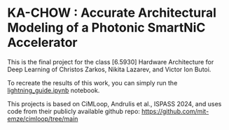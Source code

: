 # KA-CHOW : Accurate Architectural Modeling of a Photonic SmartNiC Accelerator

This is the final project for the class [6.5930] Hardware Architecture for Deep Learning of Christos Zarkos, Nikita Lazarev, and Victor Ion Butoi.

To recreate the results of this work, you can simply run the [lightning\_guide.ipynb](https://github.com/czarkos/ka-chow/blob/main/workspace/models/arch/1_macro/lightning_sigc_2023/lightning_guide.ipynb) notebook.

This projects is based on CiMLoop, Andrulis et al., ISPASS  2024, and uses code from their publicly available github repo: https://github.com/mit-emze/cimloop/tree/main

